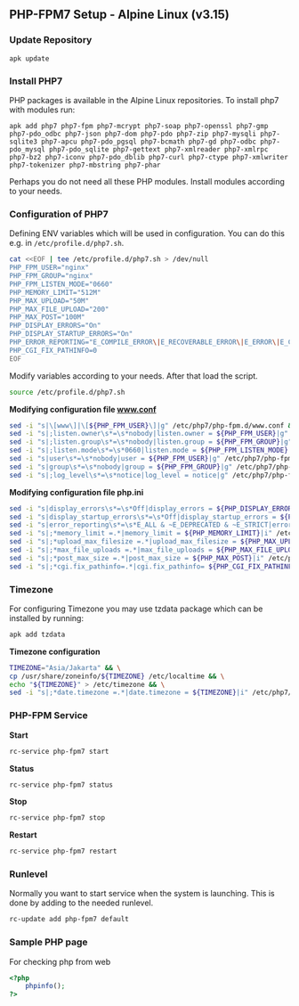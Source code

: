 ## PHP-FPM7 Setup - Alpine Linux (v3.15)


### Update Repository

```
apk update
```

### Install PHP7
PHP packages is available in the Alpine Linux repositories. To install php7 with modules run: 

```
apk add php7 php7-fpm php7-mcrypt php7-soap php7-openssl php7-gmp php7-pdo_odbc php7-json php7-dom php7-pdo php7-zip php7-mysqli php7-sqlite3 php7-apcu php7-pdo_pgsql php7-bcmath php7-gd php7-odbc php7-pdo_mysql php7-pdo_sqlite php7-gettext php7-xmlreader php7-xmlrpc php7-bz2 php7-iconv php7-pdo_dblib php7-curl php7-ctype php7-xmlwriter php7-tokenizer php7-mbstring php7-phar
```

Perhaps you do not need all these PHP modules. Install modules according to your needs.

### Configuration of PHP7

Defining ENV variables which will be used in configuration. You can do this e.g. in `/etc/profile.d/php7.sh`. 

```bash
cat <<EOF | tee /etc/profile.d/php7.sh > /dev/null
PHP_FPM_USER="nginx"
PHP_FPM_GROUP="nginx"
PHP_FPM_LISTEN_MODE="0660"
PHP_MEMORY_LIMIT="512M"
PHP_MAX_UPLOAD="50M"
PHP_MAX_FILE_UPLOAD="200"
PHP_MAX_POST="100M"
PHP_DISPLAY_ERRORS="On"
PHP_DISPLAY_STARTUP_ERRORS="On"
PHP_ERROR_REPORTING="E_COMPILE_ERROR\|E_RECOVERABLE_ERROR\|E_ERROR\|E_CORE_ERROR"
PHP_CGI_FIX_PATHINFO=0
EOF
```

Modify variables according to your needs. After that load the script.

```bash
source /etc/profile.d/php7.sh
```

**Modifying configuration file www.conf**

```bash
sed -i "s|\[www\]|\[${PHP_FPM_USER}\]|g" /etc/php7/php-fpm.d/www.conf && \
sed -i "s|;listen.owner\s*=\s*nobody|listen.owner = ${PHP_FPM_USER}|g" /etc/php7/php-fpm.d/www.conf && \
sed -i "s|;listen.group\s*=\s*nobody|listen.group = ${PHP_FPM_GROUP}|g" /etc/php7/php-fpm.d/www.conf && \
sed -i "s|;listen.mode\s*=\s*0660|listen.mode = ${PHP_FPM_LISTEN_MODE}|g" /etc/php7/php-fpm.d/www.conf && \
sed -i "s|user\s*=\s*nobody|user = ${PHP_FPM_USER}|g" /etc/php7/php-fpm.d/www.conf && \
sed -i "s|group\s*=\s*nobody|group = ${PHP_FPM_GROUP}|g" /etc/php7/php-fpm.d/www.conf && \
sed -i "s|;log_level\s*=\s*notice|log_level = notice|g" /etc/php7/php-fpm.d/www.conf 
```

**Modifying configuration file php.ini**

```bash
sed -i "s|display_errors\s*=\s*Off|display_errors = ${PHP_DISPLAY_ERRORS}|i" /etc/php7/php.ini && \
sed -i "s|display_startup_errors\s*=\s*Off|display_startup_errors = ${PHP_DISPLAY_STARTUP_ERRORS}|i" /etc/php7/php.ini && \
sed -i "s|error_reporting\s*=\s*E_ALL & ~E_DEPRECATED & ~E_STRICT|error_reporting = ${PHP_ERROR_REPORTING}|i" /etc/php7/php.ini && \
sed -i "s|;*memory_limit =.*|memory_limit = ${PHP_MEMORY_LIMIT}|i" /etc/php7/php.ini && \
sed -i "s|;*upload_max_filesize =.*|upload_max_filesize = ${PHP_MAX_UPLOAD}|i" /etc/php7/php.ini && \
sed -i "s|;*max_file_uploads =.*|max_file_uploads = ${PHP_MAX_FILE_UPLOAD}|i" /etc/php7/php.ini && \
sed -i "s|;*post_max_size =.*|post_max_size = ${PHP_MAX_POST}|i" /etc/php7/php.ini && \
sed -i "s|;*cgi.fix_pathinfo=.*|cgi.fix_pathinfo= ${PHP_CGI_FIX_PATHINFO}|i" /etc/php7/php.ini
```

### Timezone

For configuring Timezone you may use tzdata package which can be installed by running:

```bash
apk add tzdata
```

**Timezone configuration**

```bash
TIMEZONE="Asia/Jakarta" && \
cp /usr/share/zoneinfo/${TIMEZONE} /etc/localtime && \
echo "${TIMEZONE}" > /etc/timezone && \
sed -i "s|;*date.timezone =.*|date.timezone = ${TIMEZONE}|i" /etc/php7/php.ini
```

### PHP-FPM Service

**Start**

```bash
rc-service php-fpm7 start
```

**Status**

```bash
rc-service php-fpm7 status
```

**Stop**

```bash
rc-service php-fpm7 stop
```

**Restart**

```bash
rc-service php-fpm7 restart
```

### Runlevel

Normally you want to start service when the system is launching. This is done by adding to the needed runlevel.

```bash
rc-update add php-fpm7 default
```


### Sample PHP page

For checking php from web

```php
<?php
	phpinfo();
?>
```
